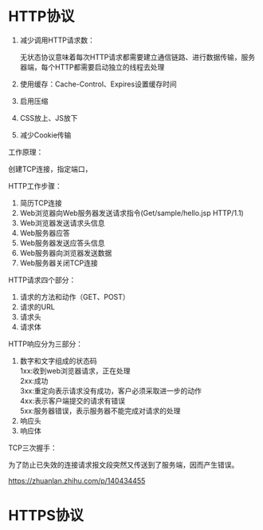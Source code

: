 # HTTP协议

1. 减少调用HTTP请求数：

    无状态协议意味着每次HTTP请求都需要建立通信链路、进行数据传输，服务器端，每个HTTP都需要启动独立的线程去处理
2. 使用缓存：Cache-Control、Expires设置缓存时间
3. 启用压缩
4. CSS放上、JS放下
5. 减少Cookie传输


工作原理：

创建TCP连接，指定端口，


HTTP工作步骤：
1. 简历TCP连接
2. Web浏览器向Web服务器发送请求指令(Get/sample/hello.jsp HTTP/1.1)
3. Web浏览器发送请求头信息
4. Web服务器应答
5. Web服务器发送应答头信息
6. Web服务器向浏览器发送数据
7. Web服务器关闭TCP连接


HTTP请求四个部分：
1. 请求的方法和动作（GET、POST）
2. 请求的URL
3. 请求头
4. 请求体

HTTP响应分为三部分：
1. 数字和文字组成的状态码  
1xx:收到web浏览器请求，正在处理  
2xx:成功   
3xx:重定向表示请求没有成功，客户必须采取进一步的动作  
4xx:表示客户端提交的请求有错误  
5xx:服务器错误，表示服务器不能完成对请求的处理  
2. 响应头  
3. 响应体  



TCP三次握手：

为了防止已失效的连接请求报文段突然又传送到了服务端，因而产生错误。

https://zhuanlan.zhihu.com/p/140434455



# HTTPS协议
